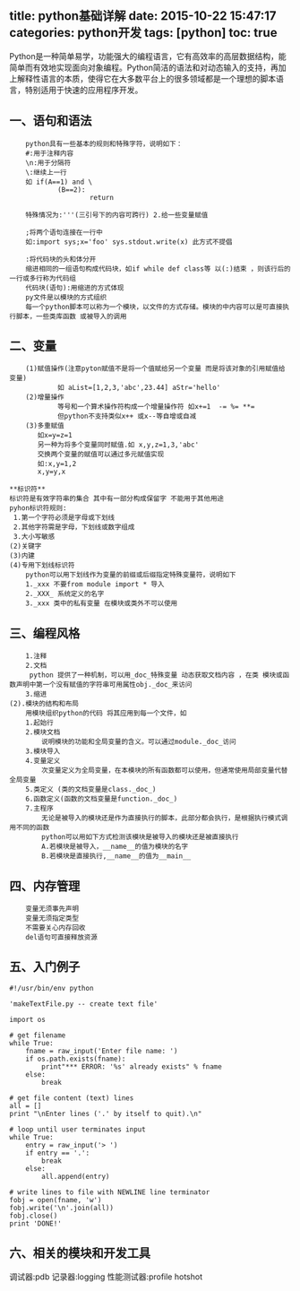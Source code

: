 title: python基础详解
date: 2015-10-22 15:47:17
categories: python开发
tags: [python]
toc: true
---
Python是一种简单易学，功能强大的编程语言，它有高效率的高层数据结构，能简单而有效地实现面向对象编程。Python简洁的语法和对动态输入的支持，再加上解释性语言的本质，使得它在大多数平台上的很多领域都是一个理想的脚本语言，特别适用于快速的应用程序开发。
<!--more-->
## 一、语句和语法
		python具有一些基本的规则和特殊字符，说明如下：
		#:用于注释内容
		\n:用于分隔符
		\:继续上一行
		如 if(A==1) and \
				(B==2):
						return    
						
		特殊情况为:'''(三引号下的内容可跨行) 2.给一些变量赋值
		
		;将两个语句连接在一行中  
		如:import sys;x='foo' sys.stdout.write(x) 此方式不提倡
		
		:将代码块的头和体分开
		缩进相同的一组语句构成代码块，如if while def class等 以(:)结束 ，则该行后的一行或多行称为代码组
		代码块(语句):用缩进的方式体现
		py文件是以模块的方式组织
		每一个python脚本可以称为一个模块，以文件的方式存储。模块的中内容可以是可直接执行脚本，一些类库函数 或被导入的调用
		
## 二、变量
		(1)赋值操作(注意pyton赋值不是将一个值赋给另一个变量 而是将该对象的引用赋值给变量)   
				如 aList=[1,2,3,'abc',23.44] aStr='hello'		
		(2)增量操作
				等号和一个算术操作符构成一个增量操作符 如x+=1  -= %= **= 
				但python不支持类似x++ 或x--等自增或自减
		(3)多重赋值
		   如x=y=z=1
		   另一种为将多个变量同时赋值.如 x,y,z=1,3,'abc'
		   交换两个变量的赋值可以通过多元赋值实现
		   如:x,y=1,2
		   x,y=y,x
		   
    **标识符**
    标识符是有效字符串的集合 其中有一部分构成保留字 不能用于其他用途
    pyhon标识符规则:
     1.第一个字符必须是字母或下划线
     2.其他字符需是字母，下划线或数字组成
     3.大小写敏感
    (2)关键字
    (3)内建
    (4)专用下划线标识符
    	python可以用下划线作为变量的前缀或后缀指定特殊变量符，说明如下
    	1._xxx 不要from module import * 导入
    	2._XXX_ 系统定义的名字
    	3._xxx 类中的私有变量 在模块或类外不可以使用
     		   
## 三、编程风格
		1.注释
		2.文档
		 python 提供了一种机制，可以用_doc_特殊变量 动态获取文档内容 ，在类 模块或函数声明中第一个没有赋值的字符串可用属性obj._doc_来访问
		3.缩进
	(2).模块的结构和布局
		用模块组织python的代码 将其应用到每一个文件，如
		1.起始行
		2.模块文档
			说明模块的功能和全局变量的含义。可以通过module._doc_访问
		3.模块导入
		4.变量定义
			次变量定义为全局变量，在本模块的所有函数都可以使用，但通常使用局部变量代替全局变量
		5.类定义 (类的文档变量是class._doc_)
		6.函数定义(函数的文档变量是function._doc_)
		7.主程序
			无论是被导入的模块还是作为直接执行的脚本，此部分都会执行，是根据执行模式调用不同的函数
			python可以用如下方式检测该模块是被导入的模块还是被直接执行
			A.若模块是被导入，__name__的值为模块的名字
			B.若模块是直接执行,__name__的值为__main__
			
## 四、内存管理
		变量无须事先声明
		变量无须指定类型
		不需要关心内存回收
		del语句可直接释放资源
## 五、入门例子

```
#!/usr/bin/env python

'makeTextFile.py -- create text file'

import os

# get filename
while True:
    fname = raw_input('Enter file name: ')
    if os.path.exists(fname):
        print"*** ERROR: '%s' already exists" % fname
    else:
        break

# get file content (text) lines
all = []
print "\nEnter lines ('.' by itself to quit).\n"

# loop until user terminates input
while True:
    entry = raw_input('> ')
    if entry == '.':
        break
    else:
        all.append(entry)

# write lines to file with NEWLINE line terminator
fobj = open(fname, 'w')
fobj.write('\n'.join(all))
fobj.close()
print 'DONE!'

```

## 六、相关的模块和开发工具 
调试器:pdb
记录器:logging
性能测试器:profile hotshot 